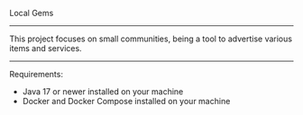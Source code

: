 Local Gems
__________
This project focuses on small communities, being a tool to advertise various items and services.
__________
Requirements:
* Java 17 or newer installed on your machine
* Docker and Docker Compose installed on your machine


